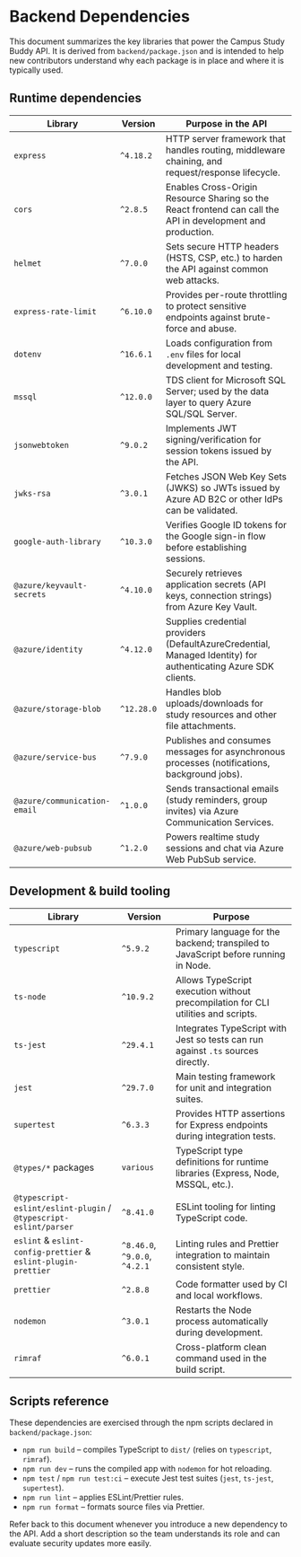 # Backend Dependencies

This document summarizes the key libraries that power the Campus Study Buddy API. It is derived from `backend/package.json` and is intended to help new contributors understand why each package is in place and where it is typically used.

## Runtime dependencies

| Library | Version | Purpose in the API |
| --- | --- | --- |
| `express` | `^4.18.2` | HTTP server framework that handles routing, middleware chaining, and request/response lifecycle. |
| `cors` | `^2.8.5` | Enables Cross-Origin Resource Sharing so the React frontend can call the API in development and production. |
| `helmet` | `^7.0.0` | Sets secure HTTP headers (HSTS, CSP, etc.) to harden the API against common web attacks. |
| `express-rate-limit` | `^6.10.0` | Provides per-route throttling to protect sensitive endpoints against brute-force and abuse. |
| `dotenv` | `^16.6.1` | Loads configuration from `.env` files for local development and testing. |
| `mssql` | `^12.0.0` | TDS client for Microsoft SQL Server; used by the data layer to query Azure SQL/SQL Server. |
| `jsonwebtoken` | `^9.0.2` | Implements JWT signing/verification for session tokens issued by the API. |
| `jwks-rsa` | `^3.0.1` | Fetches JSON Web Key Sets (JWKS) so JWTs issued by Azure AD B2C or other IdPs can be validated. |
| `google-auth-library` | `^10.3.0` | Verifies Google ID tokens for the Google sign-in flow before establishing sessions. |
| `@azure/keyvault-secrets` | `^4.10.0` | Securely retrieves application secrets (API keys, connection strings) from Azure Key Vault. |
| `@azure/identity` | `^4.12.0` | Supplies credential providers (DefaultAzureCredential, Managed Identity) for authenticating Azure SDK clients. |
| `@azure/storage-blob` | `^12.28.0` | Handles blob uploads/downloads for study resources and other file attachments. |
| `@azure/service-bus` | `^7.9.0` | Publishes and consumes messages for asynchronous processes (notifications, background jobs). |
| `@azure/communication-email` | `^1.0.0` | Sends transactional emails (study reminders, group invites) via Azure Communication Services. |
| `@azure/web-pubsub` | `^1.2.0` | Powers realtime study sessions and chat via Azure Web PubSub service. |

## Development & build tooling

| Library | Version | Purpose |
| --- | --- | --- |
| `typescript` | `^5.9.2` | Primary language for the backend; transpiled to JavaScript before running in Node. |
| `ts-node` | `^10.9.2` | Allows TypeScript execution without precompilation for CLI utilities and scripts. |
| `ts-jest` | `^29.4.1` | Integrates TypeScript with Jest so tests can run against `.ts` sources directly. |
| `jest` | `^29.7.0` | Main testing framework for unit and integration suites. |
| `supertest` | `^6.3.3` | Provides HTTP assertions for Express endpoints during integration tests. |
| `@types/*` packages | `various` | TypeScript type definitions for runtime libraries (Express, Node, MSSQL, etc.). |
| `@typescript-eslint/eslint-plugin` / `@typescript-eslint/parser` | `^8.41.0` | ESLint tooling for linting TypeScript code. |
| `eslint` & `eslint-config-prettier` & `eslint-plugin-prettier` | `^8.46.0`, `^9.0.0`, `^4.2.1` | Linting rules and Prettier integration to maintain consistent style. |
| `prettier` | `^2.8.8` | Code formatter used by CI and local workflows. |
| `nodemon` | `^3.0.1` | Restarts the Node process automatically during development. |
| `rimraf` | `^6.0.1` | Cross-platform clean command used in the build script. |

## Scripts reference

These dependencies are exercised through the npm scripts declared in `backend/package.json`:

- `npm run build` – compiles TypeScript to `dist/` (relies on `typescript`, `rimraf`).
- `npm run dev` – runs the compiled app with `nodemon` for hot reloading.
- `npm test` / `npm run test:ci` – execute Jest test suites (`jest`, `ts-jest`, `supertest`).
- `npm run lint` – applies ESLint/Prettier rules.
- `npm run format` – formats source files via Prettier.

Refer back to this document whenever you introduce a new dependency to the API. Add a short description so the team understands its role and can evaluate security updates more easily.
